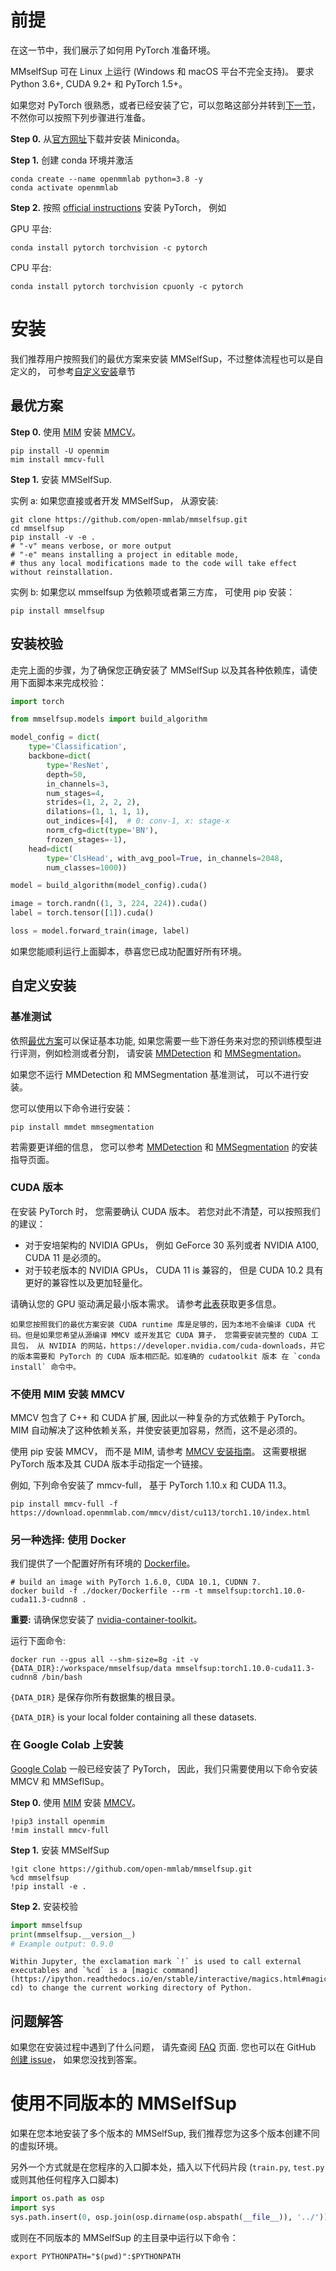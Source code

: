 # 前提

在这一节中，我们展示了如何用 PyTorch 准备环境。

MMselfSup 可在 Linux 上运行 (Windows 和 macOS 平台不完全支持)。 要求 Python 3.6+, CUDA 9.2+ 和 PyTorch 1.5+。

如果您对 PyTorch 很熟悉，或者已经安装了它，可以忽略这部分并转到[下一节](#%E5%AE%89%E8%A3%85)， 不然你可以按照下列步骤进行准备。

**Step 0.** 从[官方网址](https://docs.conda.io/en/latest/miniconda.html)下载并安装 Miniconda。

**Step 1.** 创建 conda 环境并激活

```shell
conda create --name openmmlab python=3.8 -y
conda activate openmmlab
```

**Step 2.** 按照 [official instructions](https://pytorch.org/get-started/locally/) 安装 PyTorch， 例如

GPU 平台:

```shell
conda install pytorch torchvision -c pytorch
```

CPU 平台:

```shell
conda install pytorch torchvision cpuonly -c pytorch
```

# 安装

我们推荐用户按照我们的最优方案来安装 MMSelfSup，不过整体流程也可以是自定义的， 可参考[自定义安装](#%E8%87%AA%E5%AE%9A%E4%B9%89%E5%AE%89%E8%A3%85)章节

## 最优方案

**Step 0.** 使用 [MIM](https://github.com/open-mmlab/mim) 安装 [MMCV](https://github.com/open-mmlab/mmcv)。

```shell
pip install -U openmim
mim install mmcv-full
```

**Step 1.** 安装 MMSelfSup.

实例 a: 如果您直接或者开发 MMSelfSup， 从源安装:

```shell
git clone https://github.com/open-mmlab/mmselfsup.git
cd mmselfsup
pip install -v -e .
# "-v" means verbose, or more output
# "-e" means installing a project in editable mode,
# thus any local modifications made to the code will take effect without reinstallation.
```

实例 b: 如果您以 mmselfsup 为依赖项或者第三方库， 可使用 pip 安装：

```shell
pip install mmselfsup
```

## 安装校验

走完上面的步骤，为了确保您正确安装了 MMSelfSup 以及其各种依赖库，请使用下面脚本来完成校验：

```python
import torch

from mmselfsup.models import build_algorithm

model_config = dict(
    type='Classification',
    backbone=dict(
        type='ResNet',
        depth=50,
        in_channels=3,
        num_stages=4,
        strides=(1, 2, 2, 2),
        dilations=(1, 1, 1, 1),
        out_indices=[4],  # 0: conv-1, x: stage-x
        norm_cfg=dict(type='BN'),
        frozen_stages=-1),
    head=dict(
        type='ClsHead', with_avg_pool=True, in_channels=2048,
        num_classes=1000))

model = build_algorithm(model_config).cuda()

image = torch.randn((1, 3, 224, 224)).cuda()
label = torch.tensor([1]).cuda()

loss = model.forward_train(image, label)
```

如果您能顺利运行上面脚本，恭喜您已成功配置好所有环境。

## 自定义安装

### 基准测试

依照[最优方案](#%E6%9C%80%E4%BC%98%E6%96%B9%E6%A1%88)可以保证基本功能, 如果您需要一些下游任务来对您的预训练模型进行评测，例如检测或者分割， 请安装 [MMDetection](https://github.com/open-mmlab/mmdetection) 和 [MMSegmentation](https://github.com/open-mmlab/mmsegmentation)。

如果您不运行 MMDetection 和 MMSegmentation 基准测试， 可以不进行安装。

您可以使用以下命令进行安装：

```shell
pip install mmdet mmsegmentation
```

若需要更详细的信息， 您可以参考 [MMDetection](https://github.com/open-mmlab/mmdetection/blob/master/docs/zh_cn/get_started.md) 和 [MMSegmentation](https://github.com/open-mmlab/mmsegmentation/blob/master/docs/zh_cn/get_started.md) 的安装指导页面。

### CUDA 版本

在安装 PyTorch 时， 您需要确认 CUDA 版本。 若您对此不清楚，可以按照我们的建议：

- 对于安培架构的 NVIDIA GPUs， 例如 GeForce 30 系列或者 NVIDIA A100, CUDA 11 是必须的。
- 对于较老版本的 NVIDIA GPUs， CUDA 11 is 兼容的， 但是 CUDA 10.2 具有更好的兼容性以及更加轻量化。

请确认您的 GPU 驱动满足最小版本需求。 请参考[此表](https://docs.nvidia.com/cuda/cuda-toolkit-release-notes/index.html#cuda-major-component-versions__table-cuda-toolkit-driver-versions)获取更多信息。

```{note}
如果您按照我们的最优方案安装 CUDA runtime 库是足够的，因为本地不会编译 CUDA 代码。但是如果您希望从源编译 MMCV 或开发其它 CUDA 算子， 您需要安装完整的 CUDA 工具包， 从 NVIDIA 的网站，https://developer.nvidia.com/cuda-downloads，并它的版本需要和 PyTorch 的 CUDA 版本相匹配。如准确的 cudatoolkit 版本 在 `conda install` 命令中。
```

### 不使用 MIM 安装 MMCV

MMCV 包含了 C++ 和 CUDA 扩展, 因此以一种复杂的方式依赖于 PyTorch。 MIM 自动解决了这种依赖关系，并使安装更加容易，然而，这不是必须的。

使用 pip 安装 MMCV， 而不是 MIM, 请参考 [MMCV 安装指南](https://mmcv.readthedocs.io/en/latest/get_started/installation.html)。 这需要根据 PyTorch 版本及其 CUDA 版本手动指定一个链接。

例如, 下列命令安装了 mmcv-full， 基于 PyTorch 1.10.x 和 CUDA 11.3。

```shell
pip install mmcv-full -f https://download.openmmlab.com/mmcv/dist/cu113/torch1.10/index.html
```

### 另一种选择: 使用 Docker

我们提供了一个配置好所有环境的 [Dockerfile](/docker/Dockerfile)。

```shell
# build an image with PyTorch 1.6.0, CUDA 10.1, CUDNN 7.
docker build -f ./docker/Dockerfile --rm -t mmselfsup:torch1.10.0-cuda11.3-cudnn8 .
```

**重要:** 请确保您安装了 [nvidia-container-toolkit](https://docs.nvidia.com/datacenter/cloud-native/container-toolkit/install-guide.html#docker)。

运行下面命令:

```shell
docker run --gpus all --shm-size=8g -it -v {DATA_DIR}:/workspace/mmselfsup/data mmselfsup:torch1.10.0-cuda11.3-cudnn8 /bin/bash
```

`{DATA_DIR}` 是保存你所有数据集的根目录。

`{DATA_DIR}` is your local folder containing all these datasets.

### 在 Google Colab 上安装

[Google Colab](https://research.google.com/) 一般已经安装了 PyTorch， 因此，我们只需要使用以下命令安装 MMCV 和 MMSeflSup。

**Step 0.** 使用 [MIM](https://github.com/open-mmlab/mim) 安装 [MMCV](https://github.com/open-mmlab/mmcv)。

```shell
!pip3 install openmim
!mim install mmcv-full
```

**Step 1.** 安装 MMSelfSup

```shell
!git clone https://github.com/open-mmlab/mmselfsup.git
%cd mmselfsup
!pip install -e .
```

**Step 2.** 安装校验

```python
import mmselfsup
print(mmselfsup.__version__)
# Example output: 0.9.0
```

```{note}
Within Jupyter, the exclamation mark `!` is used to call external executables and `%cd` is a [magic command](https://ipython.readthedocs.io/en/stable/interactive/magics.html#magic-cd) to change the current working directory of Python.
```

## 问题解答

如果您在安装过程中遇到了什么问题， 请先查阅 [FAQ](faq.md) 页面.
您也可以在 GitHub [创建 issue](https://github.com/open-mmlab/mmselfsup/issues/new/choose)， 如果您没找到答案。

# 使用不同版本的 MMSelfSup

如果在您本地安装了多个版本的 MMSelfSup, 我们推荐您为这多个版本创建不同的虚拟环境。

另外一个方式就是在您程序的入口脚本处，插入以下代码片段 (`train.py`, `test.py` 或则其他任何程序入口脚本)

```python
import os.path as osp
import sys
sys.path.insert(0, osp.join(osp.dirname(osp.abspath(__file__)), '../'))
```

或则在不同版本的 MMSelfSup 的主目录中运行以下命令：

```shell
export PYTHONPATH="$(pwd)":$PYTHONPATH
```
